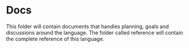 # Docs 

This folder will contain documents that handles planning, goals and discussions around the language.
The folder called reference will contain the complete reference of this language.